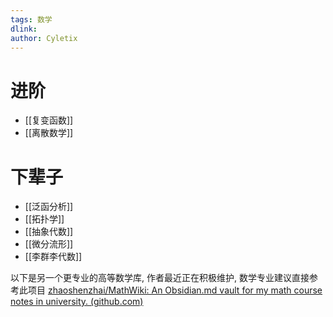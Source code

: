 ```yaml
---
tags: 数学
dlink: 
author: Cyletix
---
```

# 进阶
- [[复变函数]]
- [[离散数学]]

# 下辈子
- [[泛函分析]]
- [[拓扑学]]
- [[抽象代数]]
- [[微分流形]]
- [[李群李代数]]


以下是另一个更专业的高等数学库, 作者最近正在积极维护, 数学专业建议直接参考此项目
[zhaoshenzhai/MathWiki: An Obsidian.md vault for my math course notes in university. (github.com)](https://github.com/zhaoshenzhai/MathWiki)
